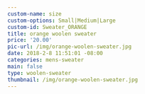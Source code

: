 ```yaml
---
custom-name: size
custom-options: Small|Medium|Large
custom-id: Sweater_ORANGE
title: orange woolen sweater
price: '20.00'
pic-url: /img/orange-woolen-sweater.jpg
date: 2018-2-8 11:51:01 -08:00
categories: mens-sweater
main: false
type: woolen-sweater
thumbnail: /img/orange-woolen-sweater.jpg
---
```

